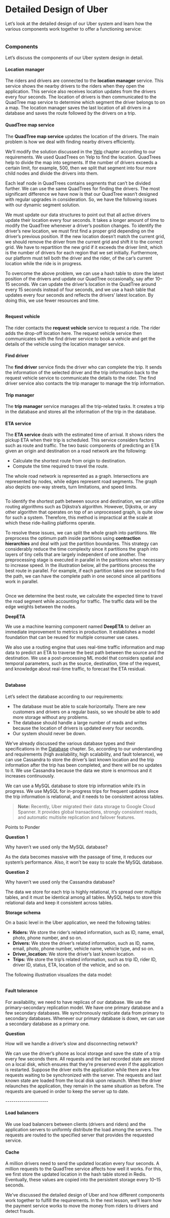 # Detailed Design of Uber

Let’s look at the detailed design of our Uber system and learn how the various components work together to offer a functioning service:

<figure><img src="../.gitbook/assets/Screenshot 2023-09-03 at 7.06.19 PM.png" alt=""><figcaption></figcaption></figure>

### Components <a href="#components-0" id="components-0"></a>

Let’s discuss the components of our Uber system design in detail.

#### Location manager <a href="#location-manager-1" id="location-manager-1"></a>

The riders and drivers are connected to the **location manager** service. This service shows the nearby drivers to the riders when they open the application. This service also receives location updates from the drivers every four seconds. The location of drivers is then communicated to the QuadTree map service to determine which segment the driver belongs to on a map. The location manager saves the last location of all drivers in a database and saves the route followed by the drivers on a trip.

#### QuadTree map service <a href="#quadtree-map-service-2" id="quadtree-map-service-2"></a>

The **QuadTree map service** updates the location of the drivers. The main problem is how we deal with finding nearby drivers efficiently.

We’ll modify the solution discussed in the [Yelp](../design-a-proximity-service-yelp/design-considerations-of-yelp.md) chapter according to our requirements. We used QuadTrees on Yelp to find the location. QuadTrees help to divide the map into segments. If the number of drivers exceeds a certain limit, for example, 500, then we split that segment into four more child nodes and divide the drivers into them.

Each leaf node in QuadTrees contains segments that can’t be divided further. We can use the same QuadTrees for finding the drivers. The most significant difference we have now is that our QuadTree wasn’t designed with regular upgrades in consideration. So, we have the following issues with our dynamic segment solution.

We must update our data structures to point out that all active drivers update their location every four seconds. It takes a longer amount of time to modify the QuadTree whenever a driver’s position changes. To identify the driver’s new location, we must first find a proper grid depending on the driver’s previous position. If the new location doesn’t match the current grid, we should remove the driver from the current grid and shift it to the correct grid. We have to repartition the new grid if it exceeds the driver limit, which is the number of drivers for each region that we set initially. Furthermore, our platform must tell both the driver and the rider, of the car’s current location while the ride is in progress.

To overcome the above problem, we can use a hash table to store the latest position of the drivers and update our QuadTree occasionally, say after 10–15 seconds. We can update the driver’s location in the QuadTree around every 15 seconds instead of four seconds, and we use a hash table that updates every four seconds and reflects the drivers’ latest location. By doing this, we use fewer resources and time.

<figure><img src="../.gitbook/assets/Screenshot 2023-09-03 at 7.07.00 PM.png" alt=""><figcaption></figcaption></figure>

#### Request vehicle <a href="#request-vehicle-0" id="request-vehicle-0"></a>

The rider contacts the **request vehicle** service to request a ride. The rider adds the drop-off location here. The request vehicle service then communicates with the find driver service to book a vehicle and get the details of the vehicle using the location manager service.

#### Find driver <a href="#find-driver-1" id="find-driver-1"></a>

The **find driver** service finds the driver who can complete the trip. It sends the information of the selected driver and the trip information back to the request vehicle service to communicate the details to the rider. The find driver service also contacts the trip manager to manage the trip information.

#### Trip manager <a href="#trip-manager-2" id="trip-manager-2"></a>

The **trip manager** service manages all the trip-related tasks. It creates a trip in the database and stores all the information of the trip in the database.

#### ETA service <a href="#eta-service-3" id="eta-service-3"></a>

The **ETA service** deals with the estimated time of arrival. It shows riders the pickup ETA when their trip is scheduled. This service considers factors such as route and traffic. The two basic components of predicting an ETA given an origin and destination on a road network are the following:

* Calculate the shortest route from origin to destination.
* Compute the time required to travel the route.

The whole road network is represented as a graph. Intersections are represented by nodes, while edges represent road segments. The graph also depicts one-way streets, turn limitations, and speed limits.

<figure><img src="../.gitbook/assets/Screenshot 2023-09-03 at 7.07.19 PM (1).png" alt=""><figcaption></figcaption></figure>

To identify the shortest path between source and destination, we can utilize routing algorithms such as Dijkstra’s algorithm. However, Dijkstra, or any other algorithm that operates on top of an unprocessed graph, is quite slow for such a system. Therefore, this method is impractical at the scale at which these ride-hailing platforms operate.

To resolve these issues, we can split the whole graph into partitions. We preprocess the optimum path inside partitions using **contraction hierarchies** and deal with just the partition boundaries. This strategy can considerably reduce the time complexity since it partitions the graph into layers of tiny cells that are largely independent of one another. The preprocessing stage is executed in parallel in the partitions when necessary to increase speed. In the illustration below, all the partitions process the best route in parallel. For example, if each partition takes one second to find the path, we can have the complete path in one second since all partitions work in parallel.

<figure><img src="../.gitbook/assets/Screenshot 2023-09-03 at 7.08.05 PM.png" alt=""><figcaption></figcaption></figure>

Once we determine the best route, we calculate the expected time to travel the road segment while accounting for traffic. The traffic data will be the edge weights between the nodes.

**DeepETA**

We use a machine learning component named **DeepETA** to deliver an immediate improvement to metrics in production. It establishes a model foundation that can be reused for multiple consumer use cases.

We also use a routing engine that uses real-time traffic information and map data to predict an ETA to traverse the best path between the source and the destination. We use a post-processing ML model that considers spatial and temporal parameters, such as the source, destination, time of the request, and knowledge about real-time traffic, to forecast the ETA residual.

<figure><img src="../.gitbook/assets/Screenshot 2023-09-03 at 7.08.21 PM.png" alt=""><figcaption></figcaption></figure>

#### Database <a href="#database-0" id="database-0"></a>

Let’s select the database according to our requirements:

* The database must be able to scale horizontally. There are new customers and drivers on a regular basis, so we should be able to add more storage without any problems.
* The database should handle a large number of reads and writes because the location of drivers is updated every four seconds.
* Our system should never be down.

We’ve already discussed the various database types and their specifications in the [Database](https://www.educative.io/collection/page/10370001/4941429335392256/4901035478351872) chapter. So, according to our understanding and requirements (high availability, high scalability, and fault tolerance), we can use Cassandra to store the driver’s last known location and the trip information after the trip has been completed, and there will be no updates to it. We use Cassandra because the data we store is enormous and it increases continuously.

We can use a MySQL database to store trip information while it’s in progress. We use MySQL for in-progress trips for frequent updates since the trip information is relational, and it needs to be consistent across tables.

> **Note:** Recently, Uber migrated their data storage to Google Cloud Spanner. It provides global transactions, strongly consistent reads, and automatic multisite replication and failover features.

Points to Ponder

**Question 1**

Why haven’t we used only the MySQL database?

As the data becomes massive with the passage of time, it reduces our system’s performance. Also, it won’t be easy to scale the MySQL database.

**Question 2**

Why haven’t we used only the Cassandra database?

The data we store for each trip is highly relational, it’s spread over multiple tables, and it must be identical among all tables. MySQL helps to store this relational data and keep it consistent across tables.

**Storage schema**

On a basic level in the Uber application, we need the following tables:

* **Riders:** We store the rider’s related information, such as ID, name, email, photo, phone number, and so on.
* **Drivers:** We store the driver’s related information, such as ID, name, email, photo, phone number, vehicle name, vehicle type, and so on.
* **Driver\_location:** We store the driver’s last known location.
* **Trips:** We store the trip’s related information, such as trip ID, rider ID, driver ID, status, ETA, location of the vehicle, and so on.

The following illustration visualizes the data model:

<figure><img src="../.gitbook/assets/Screenshot 2023-09-03 at 7.09.02 PM.png" alt=""><figcaption></figcaption></figure>

#### Fault tolerance <a href="#fault-tolerance-0" id="fault-tolerance-0"></a>

For availability, we need to have replicas of our database. We use the primary-secondary replication model. We have one primary database and a few secondary databases. We synchronously replicate data from primary to secondary databases. Whenever our primary database is down, we can use a secondary database as a primary one.

**Question**

How will we handle a driver’s slow and disconnecting network?

We can use the driver’s phone as local storage and save the state of a trip every few seconds there. All requests and the last recorded state are stored on a local disk, which ensures that they’re preserved even if the application is restarted. Suppose the driver exits the application while there are a few requests waiting to be synchronized with the server. The requests and last known state are loaded from the local disk upon relaunch. When the driver relaunches the application, they remain in the same situation as before. The requests are queued in order to keep the server up to date.

\---------------------

#### Load balancers <a href="#load-balancers-0" id="load-balancers-0"></a>

We use load balancers between clients (drivers and riders) and the application servers to uniformly distribute the load among the servers. The requests are routed to the specified server that provides the requested service.

#### Cache <a href="#cache-1" id="cache-1"></a>

A million drivers need to send the updated location every four seconds. A million requests to the QuadTree service affects how well it works. For this, we first store the updated location in the hash table stored in Redis. Eventually, these values are copied into the persistent storage every 10–15 seconds.

We’ve discussed the detailed design of Uber and how different components work together to fulfill the requirements. In the next lesson, we’ll learn how the payment service works to move the money from riders to drivers and detect frauds.
